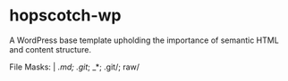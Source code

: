 hopscotch-wp
============

A WordPress base template upholding the importance of semantic HTML and content structure.

File Masks: | *.md; .git*; _*; .git/; raw/
